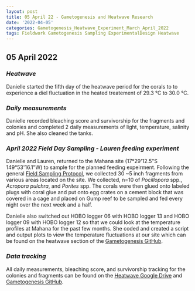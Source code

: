 ```yaml
---
layout: post
title: 05 April 22 - Gametogenesis and Heatwave Research
date: '2022-04-05'
categories: Gametogenesis_Heatwave_Experiment_March_April_2022
tags: Fieldwork Gametogenesis Sampling ExperimentalDesign Heatwave
---
```


## 05 April 2022

### *Heatwave*
Danielle started the fifth day of the heatwave period for the corals to to experience a diel fluctuation in the heated treatement of 29.3 °C to 30.0 °C. 

### *Daily measurements*
Danielle recorded bleaching score and survivorship for the fragments and colonies  and completed 2 daily measurements of light, temperature, salinity and pH. She also cleaned the tanks.

### *April 2022 Field Day Sampling - Lauren feeding experiment*
Danielle and Lauren, returned to the Mahana site (17°29'12.5"S 149°53'16.1"W) to sample for the planned feeding expeirment. Following the general [Field Sampling Protocol](https://github.com/daniellembecker/Gametogenesis/blob/main/protocols/2021-12-26-Field-Sampling-Protocol.md), we collected 30 ~5 inch fragments from various areas located on the site. We collected, n=10 of *Pocillopora* spp., *Acropora pulchra*, and *Porites* spp. The corals were then glued onto labeled plugs with coral glue and put onto egg crates on a cement block that was covered in a cage and placed on Gump reef to be sampled and fed every night over the next week and a half. 

Danielle also switched out HOBO logger 06 with HOBO logger 13 and HOBO logger 09 with HOBO logger 12 so that we could look at the temperature profiles at Mahana for the past few months. She coded and created a script and output plots to view the temperature fluctuations at our site which can be found on the heatwave section of the [Gametogenesis GitHub](https://github.com/daniellembecker/Gametogenesis/tree/main/RAnalysis/output/HOBO).

### *Data tracking*
All daily measurements, bleaching score, and survivorship tracking for the colonies and fragments can be found on the [Heatwave Google Drive](https://drive.google.com/drive/u/0/folders/1f0I4fi72gqcFtxoOj08j3n1DRL2GLVKw) and [Gametogenesis GitHub](https://github.com/daniellembecker/Gametogenesis). 


